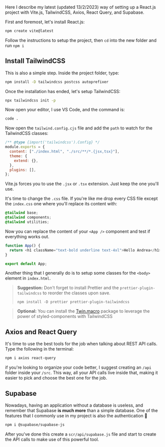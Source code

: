 Here I describe my latest (updated 13/2/2023) way of setting up a React.js project with Vite.js, TailwindCSS, Axios, React Query, and Supabase.

First and foremost, let's install React.js:
```sh
npm create vite@latest
```
Follow the instructions to setup the project, then `cd` into the new folder and run `npm i`

## Install TailwindCSS
This is also a simple step. Inside the project folder, type:
```sh
npm install -D tailwindcss postcss autoprefixer
```
Once the installation has ended, let's setup TailwindCSS:
```sh
npx tailwindcss init -p
```
Now open your editor, I use VS Code, and the command is:
```sh
code .
```
Now open the `tailwind.config.cjs` file and add the `path` to watch for the TailwindCSS classes:
```js
/** @type {import('tailwindcss').Config} */
module.exports = {
  content: ["./index.html", "./src/**/*.{jsx,tsx}"],
  theme: {
    extend: {},
  },
  plugins: [],
};
```
Vite.js forces you to use the `.jsx` or `.tsx` extension. Just keep the one you'll use.

It's time to change the `.css` file. If you're like me drop every CSS file except the `index.css` one where you'll replace its content with:
```css
@tailwind base;
@tailwind components;
@tailwind utilities;
```
Now you can replace the content of your `<App />` component and test if everything works out.
```js
function App() {
  return <h1 className="text-bold underline text-4xl">Hello Andrea</h1>;
}

export default App;
```
Another thing that I generally do is to setup some classes for the `<body>` element in `index.html`.

> **Suggestion:** Don't forget to install Prettier and the `prettier-plugin-tailwindcss` to reorder the classes upon save.
> ```
> npm install -D prettier prettier-plugin-tailwindcss
> ```

> **Optional:** You can install the [Twin.macro](https://github.com/ben-rogerson/twin.macro) package to leverage the power of styled-components with TailwindCSS

## Axios and React Query
It's time to use the best tools for the job when talking about REST API calls. Type the following in the terminal:
```sh
npm i axios react-query
```
if you're looking to organize your code better, I suggest creating an `/api` folder inside your `/src`. This way, all your API calls live inside that, making it easier to pick and choose the best one for the job.

## Supabase
Nowadays, having an application without a database is useless, and remember that Supabase **is much more** than a simple database. One of the features that I commonly use in my project is also the authentication 🎉
```sh
npm i @supabase/supabase-js
```
After you've done this create a `scr/api/supabase.js` file and start to create the API calls to make use of this powerful tool.